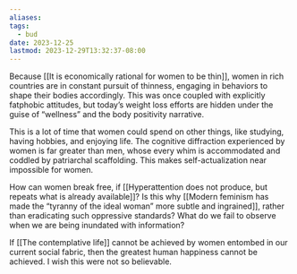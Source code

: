 ```yaml
---
aliases: 
tags:
  - bud
date: 2023-12-25
lastmod: 2023-12-29T13:32:37-08:00
---
```

Because [[It is economically rational for women to be thin]], women in rich countries are in constant pursuit of thinness, engaging in behaviors to shape their bodies accordingly. This was once coupled with explicitly fatphobic attitudes, but today’s weight loss efforts are hidden under the guise of “wellness” and the body positivity narrative. 

This is a lot of time that women could spend on other things, like studying, having hobbies, and enjoying life. The cognitive diffraction experienced by women is far greater than men, whose every whim is accommodated and coddled by patriarchal scaffolding. This makes self-actualization near impossible for women.

How can women break free, if [[Hyperattention does not produce, but repeats what is already available]]? Is this why [[Modern feminism has made the “tyranny of the ideal woman” more subtle and ingrained]], rather than eradicating such oppressive standards? What do we fail to observe when we are being inundated with information?

If [[The contemplative life]] cannot be achieved by women entombed in our current social fabric, then the greatest human happiness cannot be achieved. I wish this were not so believable. 